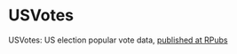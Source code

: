 # USVotes
USVotes: US election popular vote data, [published at RPubs](http://rpubs.com/neilfws/228791)
